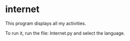# internet
This program displays all my activities.

To run it, run the file: Internet.py and select the language.
